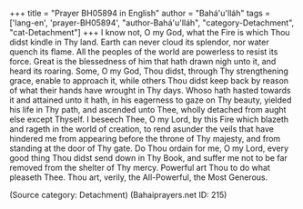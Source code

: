 +++
title = "Prayer BH05894 in English"
author = "Bahá'u'lláh"
tags = ['lang-en', 'prayer-BH05894', "author-Bahá'u'lláh", "category-Detachment", "cat-Detachment"]
+++
I know not, O my God, what the Fire is which Thou didst kindle in Thy land.  Earth can never cloud its splendor, nor water quench its flame. All the peoples of the world are powerless to resist its force.  Great is the blessedness of him that hath drawn nigh unto it, and heard its roaring.
Some, O my God, Thou didst, through Thy strengthening grace, enable to approach it, while others Thou didst keep back by reason of what their hands have wrought in Thy days.  Whoso hath hasted towards it and attained unto it hath, in his eagerness to gaze on Thy beauty, yielded his life in Thy path, and ascended unto Thee, wholly detached from aught else except Thyself.
I beseech Thee, O my Lord, by this Fire which blazeth and rageth in the world of creation, to rend asunder the veils that have hindered me from appearing before the throne of Thy majesty, and from standing at the door of Thy gate.  Do Thou ordain for me, O my Lord, every good thing Thou didst send down in Thy Book, and suffer me not to be far removed from the shelter of Thy mercy.
Powerful art Thou to do what pleaseth Thee.  Thou art, verily, the All-Powerful, the Most Generous.

(Source category: Detachment)
(Bahaiprayers.net ID: 215)
